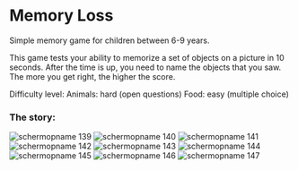 # Memory Loss

Simple memory game for children between 6-9 years.

This game tests your ability to memorize a set of objects on a picture in 10 seconds. 
After the time is up, you need to name the objects that you saw. 
The more you get right, the higher the score.

Difficulty level:
Animals: hard (open questions)
Food: easy (multiple choice)

### The story:
![schermopname 139](https://user-images.githubusercontent.com/25740926/27291179-d5ed49d2-550f-11e7-96c8-6c1c8581d49a.png)
![schermopname 140](https://user-images.githubusercontent.com/25740926/27291182-d5ef8008-550f-11e7-9e9e-afdc078344fd.png)
![schermopname 141](https://user-images.githubusercontent.com/25740926/27291183-d5f1476c-550f-11e7-8c2a-8a21cb259dac.png)
![schermopname 142](https://user-images.githubusercontent.com/25740926/27291180-d5eeb8bc-550f-11e7-8a30-cfae3392f624.png)
![schermopname 143](https://user-images.githubusercontent.com/25740926/27291184-d5f1965e-550f-11e7-80f2-3fa41d6dd2e7.png)
![schermopname 144](https://user-images.githubusercontent.com/25740926/27291181-d5ef0f38-550f-11e7-86bc-564dedfa1a5a.png)
![schermopname 145](https://user-images.githubusercontent.com/25740926/27291187-d6114c74-550f-11e7-8cca-fe90246eebf8.png)
![schermopname 146](https://user-images.githubusercontent.com/25740926/27291186-d60c6b46-550f-11e7-9b14-8a883e7a703b.png)
![schermopname 147](https://user-images.githubusercontent.com/25740926/27291185-d60c6c22-550f-11e7-9943-7f58ebed2ba3.png)

